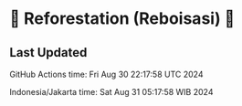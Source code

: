
# 🌳 Reforestation (Reboisasi) 🌲

## Last Updated

GitHub Actions time: Fri Aug 30 22:17:58 UTC 2024

Indonesia/Jakarta time: Sat Aug 31 05:17:58 WIB 2024
